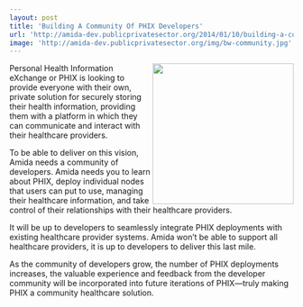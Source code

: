 ```yaml
---
layout: post
title: 'Building A Community Of PHIX Developers'
url: 'http://amida-dev.publicprivatesector.org/2014/01/10/building-a-community-of-phix-developers/'
image: 'http://amida-dev.publicprivatesector.org/img/bw-community.jpg'
---
```


<img src="http://amida-dev.publicprivatesector.org/img/bw-community.jpg" align="right" width="250" />
Personal Health Information eXchange or PHIX is looking to provide everyone with their own, private solution for securely storing their health information, providing them with a platform in which they can communicate and interact with their healthcare providers.

To be able to deliver on this vision, Amida needs a community of developers.  Amida needs you to learn about PHIX, deploy individual nodes that users can put to use, managing their healthcare information, and take control of their relationships with their healthcare providers.

It will be up to developers to seamlessly integrate PHIX deployments with existing healthcare provider systems. Amida won’t be able to support all healthcare providers, it is up to developers to deliver this last mile.

As the community of developers grow, the number of PHIX deployments increases, the valuable experience and feedback from the developer community will be incorporated into future iterations of PHIX—truly making PHIX a community healthcare solution.